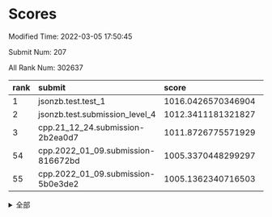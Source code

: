 # Scores

Modified Time: 2022-03-05 17:50:45

Submit Num: 207

All Rank Num: 302637

| rank |               submit               |       score        |       sigma        | pk_num |
| :--- | :--------------------------------- | :----------------- | :----------------- | :----- |
| 1    | jsonzb.test.test_1                 | 1016.0426570346904 | 0.8672326686591544 | 5843   |
| 2    | jsonzb.test.submission_level_4     | 1012.3411181321827 | 0.783943275967085  | 5848   |
| 3    | cpp.21_12_24.submission-2b2ea0d7   | 1011.8726775571929 | 0.7750361903477191 | 5846   |
| 54   | cpp.2022_01_09.submission-816672bd | 1005.3370448299297 | 0.7099254754912342 | 5843   |
| 55   | cpp.2022_01_09.submission-5b0e3de2 | 1005.1362340716503 | 0.7379292516336878 | 5849   |


<details>
<summary>全部</summary>

| rank |                 submit                 |       score        |       sigma        | pk_num |
| :--- | :------------------------------------- | :----------------- | :----------------- | :----- |
| 1    | jsonzb.test.test_1                     | 1016.0426570346904 | 0.8672326686591544 | 5843   |
| 2    | jsonzb.test.submission_level_4         | 1012.3411181321827 | 0.783943275967085  | 5848   |
| 3    | cpp.21_12_24.submission-2b2ea0d7       | 1011.8726775571929 | 0.7750361903477191 | 5846   |
| 4    | gobigger.level_3.submission_level_3_19 | 1011.364182702684  | 0.792149577812353  | 5852   |
| 5    | gobigger.level_3.submission_level_3_37 | 1011.3496649360567 | 0.765088796226847  | 5850   |
| 6    | gobigger.level_3.submission_level_3_29 | 1011.3457065466192 | 0.7694325747866994 | 5851   |
| 7    | gobigger.level_3.submission_level_3_9  | 1010.9175044762411 | 0.7617366394259976 | 5842   |
| 8    | gobigger.level_3.submission_level_3_26 | 1010.8958424695794 | 0.778996512259971  | 5848   |
| 9    | gobigger.level_3.submission_level_3_1  | 1010.7849166374504 | 0.7713835200831879 | 5845   |
| 10   | gobigger.level_3.submission_level_3_35 | 1010.7083064616861 | 0.7640223311229737 | 5851   |
| 11   | gobigger.level_3.submission_level_3_33 | 1010.666726036782  | 0.755920868290755  | 5848   |
| 12   | gobigger.level_3.submission_level_3_0  | 1010.6441223476685 | 0.7480883320148806 | 5843   |
| 13   | gobigger.level_3.submission_level_3_24 | 1010.5662239800278 | 0.7618999382590728 | 5849   |
| 14   | gobigger.level_3.submission_level_3_23 | 1010.5412456106492 | 0.7574109533710508 | 5847   |
| 15   | gobigger.level_3.submission_level_3_49 | 1010.5271820484201 | 0.7571077905021258 | 5849   |
| 16   | gobigger.level_3.submission_level_3_2  | 1010.5228738998655 | 0.7603042644129215 | 5848   |
| 17   | gobigger.level_3.submission_level_3_46 | 1010.4774757094314 | 0.7635553376638315 | 5847   |
| 18   | gobigger.level_3.submission_level_3_42 | 1010.4654462347494 | 0.7828290972496822 | 5848   |
| 19   | gobigger.level_3.submission_level_3_16 | 1010.440010797577  | 0.7641487705997767 | 5849   |
| 20   | gobigger.level_3.submission_level_3_45 | 1010.4336901013348 | 0.7551241015361722 | 5848   |
| 21   | gobigger.level_3.submission_level_3_38 | 1010.3383329197931 | 0.7803823784115664 | 5851   |
| 22   | gobigger.level_3.submission_level_3_47 | 1010.2512318377698 | 0.7685943433404676 | 5856   |
| 23   | gobigger.level_3.submission_level_3_3  | 1010.0755841058492 | 0.7566640746431109 | 5843   |
| 24   | gobigger.level_3.submission_level_3_12 | 1010.0390132243963 | 0.7631795295273264 | 5841   |
| 25   | gobigger.level_3.submission_level_3_34 | 1010.0344259685838 | 0.7713084801682975 | 5850   |
| 26   | gobigger.level_3.submission_level_3_40 | 1010.0219699403508 | 0.749043028609306  | 5845   |
| 27   | gobigger.level_3.submission_level_3_22 | 1010.0114812331436 | 0.7714381610187376 | 5844   |
| 28   | gobigger.level_3.submission_level_3_36 | 1010.0081169870106 | 0.7645017011015733 | 5847   |
| 29   | gobigger.level_3.submission_level_3_30 | 1009.9599124239787 | 0.7609024295788711 | 5848   |
| 30   | gobigger.level_3.submission_level_3_10 | 1009.9550167113053 | 0.7455827005587516 | 5848   |
| 31   | gobigger.level_3.submission_level_3_41 | 1009.8660012327699 | 0.7490065760218975 | 5848   |
| 32   | gobigger.level_3.submission_level_3_44 | 1009.8519862322876 | 0.7839435800729758 | 5844   |
| 33   | gobigger.level_3.submission_level_3_27 | 1009.8295850939936 | 0.7669719808743459 | 5851   |
| 34   | gobigger.level_3.submission_level_3_13 | 1009.7928087977193 | 0.774172789649824  | 5843   |
| 35   | gobigger.level_3.submission_level_3_8  | 1009.7837876198048 | 0.7528974420320161 | 5849   |
| 36   | gobigger.level_3.submission_level_3_21 | 1009.7618123820638 | 0.7667995954587616 | 5854   |
| 37   | gobigger.level_3.submission_level_3_20 | 1009.7516949216008 | 0.7665496455162164 | 5842   |
| 38   | gobigger.level_3.submission_level_3_14 | 1009.680011037363  | 0.7633767119205991 | 5850   |
| 39   | gobigger.level_3.submission_level_3_6  | 1009.6796662651641 | 0.7503717216440277 | 5844   |
| 40   | gobigger.level_3.submission_level_3_32 | 1009.6649630669228 | 0.757923207203379  | 5846   |
| 41   | gobigger.level_3.submission_level_3_39 | 1009.5004947415554 | 0.7284851186818979 | 5846   |
| 42   | gobigger.level_3.submission_level_3_5  | 1009.4886897068843 | 0.7610934908721351 | 5850   |
| 43   | gobigger.level_3.submission_level_3_25 | 1009.4882676012103 | 0.7529420035959216 | 5849   |
| 44   | gobigger.level_3.submission_level_3_43 | 1009.3432310135995 | 0.7644914796441107 | 5842   |
| 45   | gobigger.level_3.submission_level_3_31 | 1009.2545760084565 | 0.7461192257789893 | 5845   |
| 46   | gobigger.level_3.submission_level_3_7  | 1009.2388143703895 | 0.7550803646014317 | 5842   |
| 47   | gobigger.level_3.submission_level_3_28 | 1009.2015309902508 | 0.7459999302195444 | 5852   |
| 48   | gobigger.level_3.submission_level_3_17 | 1009.0314230735427 | 0.7612556909718979 | 5849   |
| 49   | gobigger.level_3.submission_level_3_48 | 1008.8879420634695 | 0.7539342509928445 | 5844   |
| 50   | gobigger.level_3.submission_level_3_15 | 1008.8743214446233 | 0.7499841727476039 | 5843   |
| 51   | gobigger.level_3.submission_level_3_4  | 1008.8578911584757 | 0.7394845956673983 | 5851   |
| 52   | gobigger.level_3.submission_level_3_11 | 1008.7598781967312 | 0.7372074112588023 | 5850   |
| 53   | gobigger.level_3.submission_level_3_18 | 1008.5366428708077 | 0.7534834643046933 | 5845   |
| 54   | cpp.2022_01_09.submission-816672bd     | 1005.3370448299297 | 0.7099254754912342 | 5843   |
| 55   | cpp.2022_01_09.submission-5b0e3de2     | 1005.1362340716503 | 0.7379292516336878 | 5849   |
| 56   | gobigger.level_1.submission_level_1_16 | 1005.0666047227166 | 0.7295983428654229 | 5843   |
| 57   | gobigger.level_1.submission_level_1_28 | 1004.8506167839998 | 0.7274690538200558 | 5847   |
| 58   | gobigger.level_1.submission_level_1_35 | 1004.7234251644287 | 0.7206299187004755 | 5847   |
| 59   | gobigger.level_1.submission_level_1_3  | 1004.7050846665124 | 0.7227209256449131 | 5847   |
| 60   | gobigger.level_1.submission_level_1_31 | 1004.3766434023993 | 0.7123569226123291 | 5847   |
| 61   | gobigger.level_1.submission_level_1_26 | 1004.3384541567045 | 0.7126842578903526 | 5852   |
| 62   | gobigger.level_1.submission_level_1_24 | 1004.2687025776632 | 0.7203662151905689 | 5847   |
| 63   | gobigger.level_1.submission_level_1_5  | 1004.1576676940632 | 0.720302388498804  | 5846   |
| 64   | gobigger.level_1.submission_level_1_41 | 1004.0291016260717 | 0.7165006362277822 | 5851   |
| 65   | gobigger.level_1.submission_level_1_22 | 1003.8149461736181 | 0.7172320027447755 | 5847   |
| 66   | gobigger.level_1.submission_level_1_6  | 1003.8030445314307 | 0.7206902625146203 | 5851   |
| 67   | gobigger.level_1.submission_level_1_36 | 1003.7939861225138 | 0.7137369885128879 | 5848   |
| 68   | gobigger.level_1.submission_level_1_4  | 1003.7737266606865 | 0.7149802819528028 | 5851   |
| 69   | gobigger.level_1.submission_level_1_9  | 1003.7400301352587 | 0.7110853454139497 | 5857   |
| 70   | gobigger.level_1.submission_level_1_1  | 1003.7390298989023 | 0.72716681018893   | 5849   |
| 71   | gobigger.level_1.submission_level_1_32 | 1003.7154245960777 | 0.7226646235696115 | 5854   |
| 72   | gobigger.level_1.submission_level_1_8  | 1003.6406069989135 | 0.7106237131005048 | 5849   |
| 73   | gobigger.level_1.submission_level_1_39 | 1003.6361690685687 | 0.7131962994204478 | 5846   |
| 74   | gobigger.level_1.submission_level_1_14 | 1003.6352633455002 | 0.7159646661808257 | 5845   |
| 75   | gobigger.level_1.submission_level_1_2  | 1003.5911242033238 | 0.7362046707010407 | 5852   |
| 76   | gobigger.level_1.submission_level_1_19 | 1003.555523818559  | 0.7167187701769766 | 5853   |
| 77   | gobigger.level_1.submission_level_1_20 | 1003.4848556891508 | 0.7080363743971263 | 5849   |
| 78   | gobigger.level_1.submission_level_1_40 | 1003.4654199485877 | 0.7176389582420767 | 5846   |
| 79   | gobigger.level_1.submission_level_1_37 | 1003.4458797682454 | 0.7112195430090003 | 5848   |
| 80   | gobigger.level_1.submission_level_1_49 | 1003.4320533763392 | 0.703991291434645  | 5844   |
| 81   | gobigger.level_1.submission_level_1_45 | 1003.4009816889925 | 0.725585202299769  | 5849   |
| 82   | gobigger.level_1.submission_level_1_0  | 1003.2914094762866 | 0.7135589054453403 | 5843   |
| 83   | gobigger.level_1.submission_level_1_34 | 1003.2196478947561 | 0.7213684335767213 | 5846   |
| 84   | gobigger.level_1.submission_level_1_18 | 1003.18433716404   | 0.724167519891835  | 5846   |
| 85   | gobigger.level_1.submission_level_1_25 | 1003.0815533541972 | 0.7098445091189598 | 5849   |
| 86   | gobigger.level_1.submission_level_1_21 | 1003.056393329099  | 0.7112909031970579 | 5848   |
| 87   | gobigger.level_1.submission_level_1_7  | 1002.98359345469   | 0.7183752264649624 | 5851   |
| 88   | gobigger.level_1.submission_level_1_13 | 1002.9345807060101 | 0.7056145198992024 | 5848   |
| 89   | gobigger.level_1.submission_level_1_17 | 1002.8707433068322 | 0.7216711614116245 | 5850   |
| 90   | gobigger.level_1.submission_level_1_38 | 1002.849831245468  | 0.7133185645465574 | 5846   |
| 91   | gobigger.level_1.submission_level_1_23 | 1002.8077394902929 | 0.711140259446572  | 5853   |
| 92   | gobigger.level_1.submission_level_1_44 | 1002.7493231599599 | 0.7118820666006477 | 5843   |
| 93   | gobigger.level_1.submission_level_1_12 | 1002.7204703425408 | 0.7050154404600053 | 5852   |
| 94   | gobigger.level_1.submission_level_1_11 | 1002.6620739109414 | 0.714903159273147  | 5848   |
| 95   | gobigger.level_1.submission_level_1_33 | 1002.5884665682527 | 0.7143763979995171 | 5849   |
| 96   | gobigger.level_1.submission_level_1_42 | 1002.5804468651418 | 0.7038799437604284 | 5851   |
| 97   | gobigger.level_1.submission_level_1_10 | 1002.4640765913773 | 0.7236814885403571 | 5850   |
| 98   | gobigger.level_1.submission_level_1_43 | 1002.4298023866085 | 0.7196279965623041 | 5851   |
| 99   | gobigger.level_1.submission_level_1_46 | 1002.427393819559  | 0.7130344487600991 | 5846   |
| 100  | gobigger.level_1.submission_level_1_27 | 1002.2964279504653 | 0.717272337153591  | 5846   |
| 101  | gobigger.level_1.submission_level_1_47 | 1002.2878383085065 | 0.7153739250999662 | 5846   |
| 102  | gobigger.level_1.submission_level_1_48 | 1002.1402272244648 | 0.7128415808405881 | 5850   |
| 103  | gobigger.level_1.submission_level_1_15 | 1002.0985906252589 | 0.7167850614274214 | 5851   |
| 104  | gobigger.level_1.submission_level_1_29 | 1001.5133646222191 | 0.740314411481808  | 5849   |
| 105  | gobigger.level_1.submission_level_1_30 | 1000.760979155978  | 0.7114106001978806 | 5845   |
| 106  | gobigger.random.submission_random_1    | 997.380686391697   | 0.706912977192363  | 5850   |
| 107  | gobigger.random.submission_random_28   | 997.280726940277   | 0.710959305796806  | 5844   |
| 108  | gobigger.random.submission_random_32   | 997.1345548198866  | 0.7086411980031109 | 5843   |
| 109  | gobigger.random.submission_random_22   | 997.0638972780089  | 0.7077878530816983 | 5847   |
| 110  | gobigger.random.submission_random_36   | 996.9144666080559  | 0.6999836906144434 | 5853   |
| 111  | gobigger.random.submission_random_23   | 996.8618184201644  | 0.7043090204617737 | 5848   |
| 112  | gobigger.random.submission_random_40   | 996.6959106753116  | 0.7089263956975921 | 5851   |
| 113  | gobigger.random.submission_random_24   | 996.6067992628929  | 0.7102166573236555 | 5850   |
| 114  | gobigger.random.submission_random_14   | 996.5850496420214  | 0.721448011729041  | 5850   |
| 115  | gobigger.random.submission_random_13   | 996.4901180569524  | 0.7036162706741848 | 5852   |
| 116  | gobigger.random.submission_random_6    | 996.4214226149687  | 0.7202468832332645 | 5852   |
| 117  | gobigger.random.submission_random_15   | 996.3763454951913  | 0.7043550420386717 | 5850   |
| 118  | gobigger.random.submission_random_43   | 996.3618818176255  | 0.7196494240097432 | 5848   |
| 119  | gobigger.random.submission_random_3    | 996.2678557254959  | 0.7119835405697081 | 5846   |
| 120  | gobigger.random.submission_random_38   | 996.228488703016   | 0.7232625309818084 | 5849   |
| 121  | gobigger.random.submission_random_35   | 996.186716282724   | 0.7261599924971899 | 5845   |
| 122  | gobigger.random.submission_random_29   | 996.1737706528768  | 0.7022472525875886 | 5849   |
| 123  | gobigger.random.submission_random_12   | 996.1318739053272  | 0.7102167873596557 | 5849   |
| 124  | gobigger.random.submission_random_2    | 996.1084668387057  | 0.7147357418797752 | 5844   |
| 125  | gobigger.random.submission_random_8    | 996.0298816994023  | 0.7137480721588132 | 5846   |
| 126  | gobigger.random.submission_random_31   | 995.9825400969287  | 0.7107653029434959 | 5846   |
| 127  | gobigger.random.submission_random_18   | 995.9294801030499  | 0.7018135558121595 | 5847   |
| 128  | gobigger.random.submission_random_49   | 995.9294348263542  | 0.7119351403533442 | 5853   |
| 129  | gobigger.random.submission_random_37   | 995.8612713768383  | 0.7139125773352835 | 5850   |
| 130  | gobigger.random.submission_random_27   | 995.8418968965829  | 0.7142370698062849 | 5850   |
| 131  | gobigger.random.submission_random_25   | 995.7668481656534  | 0.7356157488944401 | 5846   |
| 132  | gobigger.random.submission_random_10   | 995.7409729407212  | 0.6975962667358392 | 5852   |
| 133  | gobigger.random.submission_random_11   | 995.7312416733175  | 0.7123849576705436 | 5850   |
| 134  | gobigger.random.submission_random_7    | 995.7204768651765  | 0.7137310885347353 | 5852   |
| 135  | gobigger.random.submission_random_41   | 995.7000644547992  | 0.7161154671455697 | 5849   |
| 136  | gobigger.random.submission_random_34   | 995.6927639653272  | 0.7153470615984217 | 5852   |
| 137  | gobigger.random.submission_random_30   | 995.6830191828434  | 0.7053191595904035 | 5849   |
| 138  | gobigger.random.submission_random_47   | 995.6659402879403  | 0.7103805962287214 | 5848   |
| 139  | gobigger.random.submission_random_4    | 995.661440665662   | 0.7263846759666531 | 5849   |
| 140  | gobigger.random.submission_random_42   | 995.6587087614366  | 0.7041115121636689 | 5852   |
| 141  | gobigger.random.submission_random_48   | 995.6147427442055  | 0.7294372724726469 | 5853   |
| 142  | gobigger.random.submission_random_5    | 995.5564430842811  | 0.7001731638085172 | 5849   |
| 143  | gobigger.random.submission_random_45   | 995.5515673243602  | 0.7113189108679928 | 5849   |
| 144  | gobigger.random.submission_random_0    | 995.5402343558812  | 0.7140875457023055 | 5850   |
| 145  | gobigger.random.submission_random_20   | 995.5258489140447  | 0.7047239394101322 | 5847   |
| 146  | gobigger.random.submission_random_39   | 995.4794942286078  | 0.716624813434469  | 5854   |
| 147  | gobigger.random.submission_random_44   | 995.4533036278337  | 0.7193049837101391 | 5850   |
| 148  | gobigger.random.submission_random_46   | 995.257210876815   | 0.7100302220851865 | 5845   |
| 149  | gobigger.random.submission_random_9    | 995.1625921625206  | 0.7156529595852542 | 5847   |
| 150  | gobigger.random.submission_random_17   | 995.1171657691398  | 0.7168728341452886 | 5848   |
| 151  | gobigger.random.submission_random_26   | 995.0547067659332  | 0.7050487598024934 | 5845   |
| 152  | gobigger.random.submission_random_19   | 994.9497885222245  | 0.7096380668454243 | 5849   |
| 153  | gobigger.random.submission_random_21   | 994.8281701330027  | 0.7161972684800342 | 5849   |
| 154  | gobigger.random.submission_random_16   | 994.756230899055   | 0.7161060708326256 | 5848   |
| 155  | gobigger.random.submission_random_33   | 994.4813616345122  | 0.7090494450197706 | 5845   |
| 156  | gobigger.level_2.submission_level_2_38 | 993.4588029221168  | 0.7476937060964358 | 5847   |
| 157  | gobigger.level_2.submission_level_2_25 | 993.3897765392153  | 0.7226203760074741 | 5845   |
| 158  | gobigger.level_2.submission_level_2_8  | 993.3643119995667  | 0.7361769995513213 | 5851   |
| 159  | gobigger.level_2.submission_level_2_40 | 993.3036716307092  | 0.7356632383148857 | 5842   |
| 160  | gobigger.level_2.submission_level_2_19 | 992.9961581437159  | 0.7246586441005451 | 5847   |
| 161  | gobigger.level_2.submission_level_2_17 | 992.9113218255569  | 0.7508683146396778 | 5849   |
| 162  | gobigger.level_2.submission_level_2_33 | 992.8943150768529  | 0.7357112233180653 | 5843   |
| 163  | gobigger.level_2.submission_level_2_49 | 992.8644898725912  | 0.7358005375799397 | 5845   |
| 164  | gobigger.level_2.submission_level_2_36 | 992.8015724204388  | 0.7487692447743739 | 5850   |
| 165  | gobigger.level_2.submission_level_2_34 | 992.7597617158095  | 0.7518164312042251 | 5846   |
| 166  | gobigger.level_2.submission_level_2_48 | 992.7105569266005  | 0.7340954855592007 | 5848   |
| 167  | gobigger.level_2.submission_level_2_42 | 992.5878628948637  | 0.7348511428964682 | 5850   |
| 168  | gobigger.level_2.submission_level_2_47 | 992.5687784409025  | 0.7418454176550419 | 5847   |
| 169  | gobigger.level_2.submission_level_2_9  | 992.5500489570683  | 0.735819613675086  | 5853   |
| 170  | gobigger.level_2.submission_level_2_46 | 992.5325599668777  | 0.7406888164741832 | 5844   |
| 171  | gobigger.level_2.submission_level_2_28 | 992.469487015314   | 0.7311546242746986 | 5844   |
| 172  | gobigger.level_2.submission_level_2_21 | 992.4648721792613  | 0.7499039130278888 | 5848   |
| 173  | gobigger.level_2.submission_level_2_26 | 992.4434345416817  | 0.753361227150744  | 5846   |
| 174  | gobigger.level_2.submission_level_2_10 | 992.4124357238106  | 0.7471506128763522 | 5850   |
| 175  | gobigger.level_2.submission_level_2_43 | 992.3457769750964  | 0.7476876650298225 | 5850   |
| 176  | gobigger.level_2.submission_level_2_15 | 992.3283984858982  | 0.7432288329870782 | 5847   |
| 177  | gobigger.level_2.submission_level_2_7  | 992.2559490672141  | 0.7470259681524155 | 5850   |
| 178  | gobigger.level_2.submission_level_2_23 | 992.2332553527917  | 0.744882021501489  | 5851   |
| 179  | gobigger.level_2.submission_level_2_45 | 992.0783900581787  | 0.7453105655054748 | 5845   |
| 180  | gobigger.level_2.submission_level_2_4  | 992.0513052974633  | 0.7431445335025915 | 5847   |
| 181  | gobigger.level_2.submission_level_2_39 | 992.0460172800952  | 0.7514620522218239 | 5850   |
| 182  | gobigger.level_2.submission_level_2_29 | 992.0241324045403  | 0.7567194591117292 | 5851   |
| 183  | gobigger.level_2.submission_level_2_24 | 991.9832460055957  | 0.7497259427134462 | 5848   |
| 184  | gobigger.level_2.submission_level_2_44 | 991.9740537206516  | 0.7384138001210868 | 5847   |
| 185  | gobigger.level_2.submission_level_2_37 | 991.9695058053683  | 0.746643492614746  | 5852   |
| 186  | gobigger.level_2.submission_level_2_1  | 991.9672311004803  | 0.7381252315088244 | 5854   |
| 187  | gobigger.level_2.submission_level_2_22 | 991.9273738753795  | 0.7341939420207948 | 5855   |
| 188  | gobigger.level_2.submission_level_2_2  | 991.9155475370015  | 0.7558578022814703 | 5846   |
| 189  | gobigger.level_2.submission_level_2_27 | 991.8293543855456  | 0.7550137980972957 | 5851   |
| 190  | gobigger.level_2.submission_level_2_16 | 991.8055295516865  | 0.7579557389362785 | 5847   |
| 191  | gobigger.level_2.submission_level_2_6  | 991.7173070882609  | 0.7482215308773135 | 5849   |
| 192  | gobigger.level_2.submission_level_2_0  | 991.6715419396154  | 0.7404576325966651 | 5852   |
| 193  | gobigger.level_2.submission_level_2_20 | 991.6027053237352  | 0.7452961746134289 | 5849   |
| 194  | gobigger.level_2.submission_level_2_31 | 991.55839351046    | 0.7551148038580402 | 5852   |
| 195  | gobigger.level_2.submission_level_2_13 | 991.4818947911295  | 0.7384246706307522 | 5845   |
| 196  | gobigger.level_2.submission_level_2_41 | 991.4675060427722  | 0.748282462364133  | 5841   |
| 197  | gobigger.level_2.submission_level_2_35 | 991.4236790020251  | 0.752176053424256  | 5849   |
| 198  | gobigger.level_2.submission_level_2_30 | 991.3992919442892  | 0.7458911322697649 | 5845   |
| 199  | gobigger.level_2.submission_level_2_12 | 991.3689093566984  | 0.7458084311891718 | 5850   |
| 200  | gobigger.level_2.submission_level_2_14 | 991.314097536314   | 0.7413923615815109 | 5844   |
| 201  | gobigger.level_2.submission_level_2_5  | 991.2915085739752  | 0.7577700486572165 | 5846   |
| 202  | gobigger.level_2.submission_level_2_11 | 991.2272194748124  | 0.7786845647241664 | 5844   |
| 203  | gobigger.level_2.submission_level_2_18 | 990.8847678777847  | 0.7463906112884877 | 5851   |
| 204  | gobigger.level_2.submission_level_2_32 | 990.4458007624492  | 0.7568183180457334 | 5849   |
| 205  | gobigger.level_2.submission_level_2_3  | 988.7565637311282  | 0.792287528111043  | 5848   |
| 206  | gobigger.none.submission_none_1        | 977.6186433847901  | 1.367691670161844  | 5848   |
| 207  | gobigger.none.submission_none_0        | 977.1664592614796  | 1.241413324814165  | 5846   |

</details>